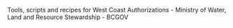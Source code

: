 
Tools, scripts and recipes for West Coast Authorizations - 
Ministry of Water, Land and Resource Stewardship - BCGOV
